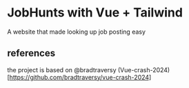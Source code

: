 # JobHunts with Vue + Tailwind
A website that made looking up job posting easy


## references
the project is based on @bradtraversy (Vue-crash-2024)[https://github.com/bradtraversy/vue-crash-2024]
